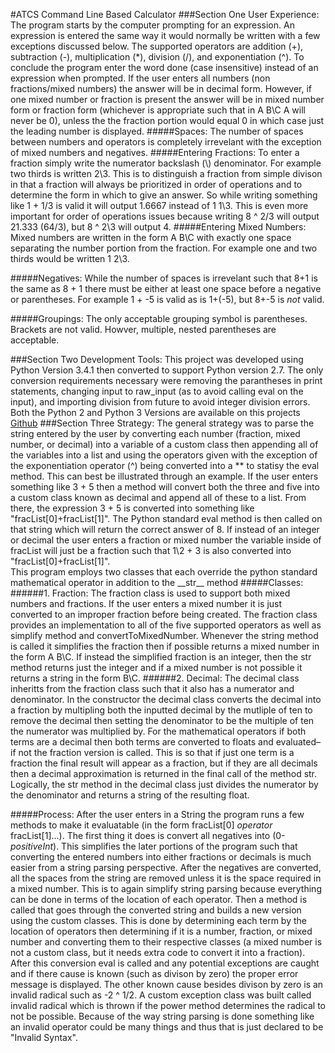 #ATCS Command Line Based Calculator
###Section One User Experience:
The program starts by the computer prompting for an expression. An expression is entered the same way it would normally be written with a few exceptions discussed below. The supported operators are addition (+), subtraction (-), multiplication (\*), division (/), and exponentiation (^). To conclude the program enter the word done (case insensitive) instead of an expression when prompted. If the user enters all numbers (non fractions/mixed numbers) the answer will be in decimal form. However, if one mixed number or fraction is present the answer will be in mixed number form or fraction form (whichever is appropriate such that in A B\\C A will never be 0), unless the the fraction portion would equal 0 in which case just the leading number is displayed.
#####Spaces:
The number of spaces between numbers and operators is completely irrevelant with the exception of mixed numbers and negatives.
#####Entering Fractions:
To enter a fraction simply write the numerator backslash (\\) denominator. For example two thirds is written 2\\3. This is to distinguish a fraction from simple divison in that a fraction will always be prioritized in order of operations and to determine the form in which to give an answer. So while writing something like 1 + 1/3 is valid it will output 1.6667 instead of 1 1\\3.  This is even more important for order of operations issues because writing 8 ^ 2/3 will output 21.333 (64/3), but  8 ^ 2\\3 will output 4.
#####Entering Mixed Numbers:
Mixed numbers are written in the form A B\\C with exactly one space separating the number portion from the fraction. For example one and two thirds would be written 1 2\\3.

#####Negatives:
While the number of spaces is irrevelant such that 8+1 is the same as 8   + 1 there must be either at least one space before a negative or parentheses. For example 1 + -5 is valid as is 1+(-5), but 8+-5 is _not_ valid. 

#####Groupings:
The only acceptable grouping symbol is parentheses. Brackets are not valid. Howver, multiple, nested parentheses are acceptable.


###Section Two Development Tools:
This project was developed using Python Version 3.4.1 then converted to support Python version 2.7. The only conversion requirements necessary were removing the parantheses in print statements, changing input to raw_input (as to avoid calling eval on the input), and importing division from future to avoid integer division errors. Both the Python 2 and Python 3 Versions are available on this projects <a href="https://github.com/jasonscharff/ATCS-PythonCalculator">Github</a> 
###Section Three Strategy:
The general strategy was to parse the string entered by the user by converting each number (fraction, mixed number, or decimal) into a variable of a custom class then appending all of the variables into a list and using the operators given with the exception of the exponentiation operator (^) being converted into a \*\* to statisy the eval method. This can best be illustrated through an example. If the user enters something like 3 + 5 then a method will convert both the three and five into a custom class known as decimal and append all of these to a list. From there, the expression 3 + 5 is converted into something like "fracList[0]+fracList[1]". The Python standard eval method is then called on that string which will return the correct answer of 8. If instead of an integer or decimal the user enters a fraction or mixed number the variable inside of fracList will just be a fraction such that 1\\2 + 3 is also converted into "fracList[0]+fracList[1]". 
<br/>
This program employs two classes that each override the python standard mathematical operator in addition to the \_\_str\_\_ method
#####Classes:
######1. Fraction:
The fraction class is used to support both mixed numbers and fractions. If the user enters a mixed number it is just converted to an improper fraction before being created. The fraction class provides an implementation to all of the five supported operators as well as simplify method and convertToMixedNumber. Whenever the string method is called it simplifies the fraction then if possible returns a mixed number in the form A B\\C. If instead the simplified fraction is an integer, then the str method returns just the integer and if a mixed number is not possible it returns a string in the form B\\C. 
######2. Decimal:
The decimal class inheritts from the fraction class such that it also has a numerator and denominator. In the constructor the decimal class converts the decimal into a fraction by multipling both the inputted decimal by the mutliple of ten to remove the decimal then setting the denominator to be the multiple of ten the numerator was multiplied by. For the mathematical operators if both terms are a decimal then both terms are converted to floats and evaluated–if not the fraction version is called. This is so that if just one term is a fraction the final result will appear as a fraction, but if they are all decimals then a decimal approximation is returned in the final call of the method str. Logically, the str method in the decimal class just divides the numerator by the denominator and returns a string of the resulting float.


#####Process:
After the user enters in a String the program runs a few methods to make it evaluatable (in the form fracList[0] _operator_ fracList[1]...). The first thing it does is convert all negatives into (0-_positiveInt_). This simplifies the later portions of the program such that converting the entered numbers into either fractions or decimals is much easier from a string parsing perspective. After the negatives are converted, all the spaces from the string are removed unless it is the space required in a mixed number. This is to again simplify string parsing because everything can be done in terms of the location of each operator. Then a method is called that goes through the converted string and builds a new version using the custom classes. This is done by determining each term by the location of operators then determining if it is a number, fraction, or mixed number and converting them to their respective classes (a mixed number is not a custom class, but it needs extra code to convert it into a fraction). After this conversion eval is called and any potential exceptions are caught and if there cause is known (such as divison by zero) the proper error message is displayed. The other known cause besides divison by zero is an invalid radical such as -2 ^ 1/2. A custom exception class was built called invalid radical which is thrown if the power method determines the radical to not be possible. Because of the way string parsing is done something like an invalid operator could be many things and thus that is just declared to be "Invalid Syntax". 

